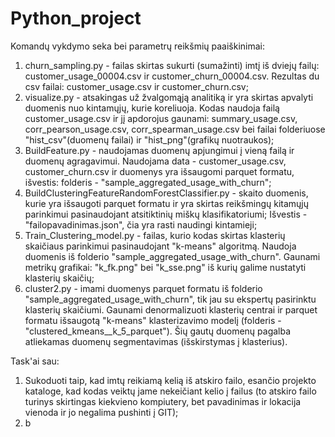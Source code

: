 # Python_project

Komandų vykdymo seka bei parametrų reikšmių paaiškinimai:
1. churn_sampling.py - failas skirtas sukurti (sumažinti) imtį iš dviejų failų: customer_usage_00004.csv ir customer_churn_00004.csv. Rezultas du csv failai: customer_usage.csv ir customer_churn.csv;
2. visualize.py - atsakingas už žvalgomąją analitiką ir yra skirtas apvalyti duomenis nuo kintamųjų, kurie koreliuoja. Kodas naudoja failą customer_usage.csv ir jį apdorojus gaunami: summary_usage.csv, corr_pearson_usage.csv, corr_spearman_usage.csv bei failai folderiuose "hist_csv"(duomenų failai) ir "hist_png"(grafikų nuotraukos);
3. BuildFeature.py - naudojamas duomenų apjungimui į vieną failą ir duomenų agragavimui. Naudojama data - customer_usage.csv, customer_churn.csv ir duomenys yra išsaugomi parquet formatu, išvestis: folderis - "sample_aggregated_usage_with_churn";
4. BuildClusteringFeatureRandomForestClassifier.py - skaito duomenis, kurie yra išsaugoti parquet formatu ir yra skirtas reikšmingų kitamųjų parinkimui pasinaudojant atsitiktinių miškų klasifikatoriumi; Išvestis - "failopavadinimas.json", čia yra rasti naudingi kintamieji;
5. Train_Clustering_model.py - failas, kurio kodas skirtas klasterių skaičiaus parinkimui pasinaudojant "k-means" algoritmą. Naudoja duomenis iš folderio "sample_aggregated_usage_with_churn". Gaunami metrikų grafikai: "k_fk.png" bei "k_sse.png" iš kurių galime nustatyti klasterių skaičių;
6. cluster2.py - imami duomenys parquet formatu iš folderio "sample_aggregated_usage_with_churn", tik jau su ekspertų pasirinktu klasterių skaičiumi. Gaunami denormalizuoti klasterių centrai ir parquet formatu išsaugotą "k-means" klasterizavimo modelį (folderis - "clustered_kmeans__k_5_parquet"). Šių gautų duomenų pagalba atliekamas duomenų segmentavimas (išskirstymas į klasterius).

Task'ai sau:
1. Sukoduoti taip, kad imtų reikiamą kelią iš atskiro failo, esančio projekto kataloge, kad kodas veiktų jame nekeičiant kelio į failus (to atskiro failo turinys skirtingas kiekvieno kompiutery, bet pavadinimas ir lokacija vienoda ir jo negalima pushinti į GIT);
2. b

